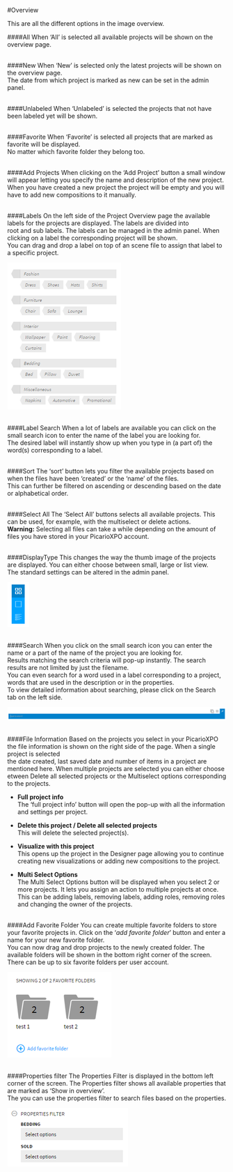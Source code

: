 #Overview

This are all the different options in the image overview.

####All
When ‘All’ is selected all available projects will be shown on the overview page.
<br/><br/>

####New
When ‘New’ is selected only the latest projects will be shown on the overview page. <br/>
The date from which project is marked as new can be set in the admin panel.
<br/><br/>

####Unlabeled
When ‘Unlabeled’ is selected the projects that not have been labeled yet will be shown.
<br/><br/>

####Favorite
When ‘Favorite’ is selected all projects that are marked as favorite will be displayed. <br/>
No matter which favorite folder they belong too.
<br/><br/>

####Add Projects
When clicking on the ‘Add Project’ button a small window will appear letting you specify the name and description of the new project. <br/>
When you have created a new project the project will be empty and you will have to add new compositions to it manually.
<br/><br/>

####Labels
On the left side of the Project Overview page the available labels for the projects are displayed. The labels are divided into <br/>
root and sub labels. The labels can be managed in the admin panel. When clicking on a label the corresponding project will be shown. <br/>
You can drag and drop a label on top of an scene file to assign that label to a specific project.

![Labels](/Doc/7.Projects/images/Labels.png "Labels")
<br/><br/>

####Label Search
When a lot of labels are available you can click on the small search icon to enter the name of the label you are looking for. <br/>
The desired label will instantly show up when you type in (a part of) the word(s) corresponding to a label.
<br/><br/>

####Sort
The ‘sort’ button lets you filter the available projects based on when the files have been ‘created’ or the ‘name’ of the files. <br/>
This can further be filtered on ascending or descending based on the date or alphabetical order.
<br/><br/>

####Select All
The ‘Select All’ buttons selects all available projects. This can be used, for example, with the multiselect or delete actions. <br/>
<b>Warning:</b> Selecting all files can take a while depending on the amount of files you have stored in your PicarioXPO account.
<br/><br/>

####DisplayType
This changes the way the thumb image of the projects are displayed. You can either choose between small, large or list view. <br/>
The standard settings can be altered in the admin panel.

![Display Type](/Doc/7.Projects/images/displaytype.png "Display Type")
<br/><br/>

####Search
When you click on the small search icon you can enter the name or a part of the name of the project you are looking for. <br/>
Results matching the search criteria will pop-up instantly. The search results are not limited by just the filename.<br/>
You can even search for a word used in a label corresponding to a project, words that are used in the description or in the properties.<br/>
To view detailed information about searching, please click on the Search tab on the left side.

![Search](/Doc/7.Projects/images/search.png "Search")
<br/><br/>

####File Information
Based on the projects you select in your PicarioXPO the file information is shown on the right side of the page. When a single project is selected<br>
 the date created, last saved date and number of items in a project are mentioned here. When multiple projects are selected you can either choose <br>
 etween Delete all selected projects or the Multiselect options corresponding to the projects.

  + <b>Full project info</b><br>
The ‘full project info’ button will open the pop-up with all the information and settings per project.

  + <b>Delete this project / Delete all selected projects</b><br>
	This will delete the selected project(s).  

  + <b>Visualize with this project</b><br>
This opens up the project in the Designer page allowing you to continue creating new visualizations or adding new compositions to the project.

  + <b>Multi Select Options</b><br>
The Multi Select Options button will be displayed when you select 2 or more projects. It lets you assign an action to multiple projects at once.<br>
 This can be adding labels, removing labels, adding roles, removing roles and changing the owner of the projects.
<br/><br/>

####Add Favorite Folder
You can create multiple favorite folders to store your favorite projects in. Click on the ‘<i>add favorite folder</i>’ button and enter a name for your new favorite folder.<br>
 You can now drag and drop projects to the newly created folder. The available folders will be shown in the bottom right corner of the screen. <br>
 There can be up to six favorite folders per user account.

![Favorite Folders](/Doc/7.Projects/images/Favorite_Folders.png "Favorite Folders")
<br/><br/>

####Properties filter
The Properties Filter is displayed in the bottom left corner of the screen. The Properties filter shows all available properties that are marked as ‘Show in overview’.<br>
 The you can use the properties filter to search files based on the properties.

![Properties Filter](/Doc/7.Projects/images/Properties_Filter.png "Properties Filter")
